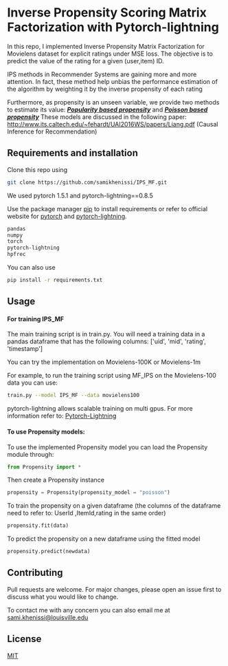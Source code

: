 # Inverse Propensity Scoring Matrix Factorization with Pytorch-lightning

In this repo, I implemented Inverse Propensity Matrix Factorization for Movielens dataset for explicit ratings under MSE loss. The objective is to predict the value of the rating for a given (user,item) ID. 



IPS methods in Recommender Systems are gaining more and more attention. In fact, these method help unbias the performance estimation of the algorithm by weighting it by the inverse propensity of each rating

Furthermore, as propensity is an unseen variable, we provide two methods to estimate its value: ***<u>Popularity based propensity</u>*** and ***<u>Poisson based propensity</u>*** These models are discussed in the following paper: http://www.its.caltech.edu/~fehardt/UAI2016WS/papers/Liang.pdf (Causal Inference for Recommendation)



## Requirements and installation

Clone this repo using
```bash
git clone https://github.com/samikhenissi/IPS_MF.git
```


We used pytorch 1.5.1 and pytorch-lightning==0.8.5

Use the package manager [pip](https://pip.pypa.io/en/stable/) to install requirements or refer to official website for [pytorch](https://pytorch.org/) and [pytorch-lightning](https://github.com/PytorchLightning/pytorch-lightning).

```bash
pandas
numpy
torch
pytorch-lightning
hpfrec
```

You can also use  

```bash
pip install -r requirements.txt
```



## Usage

#### For training IPS_MF

The main training script is in train.py. You will need a training data in a pandas dataframe that has the following columns:  ['uid', 'mid', 'rating', 'timestamp']

You can try the implementation on Movielens-100K or Movielens-1m

For example, to run the training script using MF_IPS on the Movielens-100 data you can use:

```bash
train.py --model IPS_MF --data movielens100
```

pytorch-lightning allows scalable training on multi gpus. For more information refer to: [Pytorch-Lightning](https://pytorch-lightning.readthedocs.io/en/latest/multi_gpu.html) 



#### To use Propensity models:

To use the implemented Propensity model you can load the Propensity module through:

```python
from Propensity import *
```

Then create a Propensity instance

```python
propensity = Propensity(propensity_model = "poisson")
```

To train the propensity on a given dataframe (the columns of the dataframe need to refer to: UserId ,ItemId,rating in the same order)

```python
propensity.fit(data)
```

To predict the propensity on a new dataframe using the fitted model

```python
propensity.predict(newdata)
```

## Contributing
Pull requests are welcome. For major changes, please open an issue first to discuss what you would like to change.

To contact me with any concern you can also email me at sami.khenissi@louisville.edu
## License
[MIT](https://choosealicense.com/licenses/mit/)
